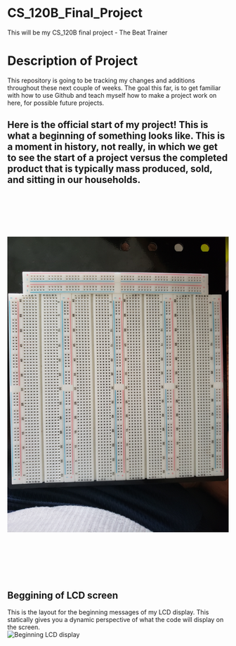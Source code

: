 # CS_120B_Final_Project
This will be my CS_120B final project - The Beat Trainer

<h1>Description of Project</h1>

<p>This repository is going to be tracking my changes and additions throughout these next couple of weeks.
The goal this far, is to get familiar with how to use Github and teach myself how to make a project work on here, for possible future projects.</p>

<h2>Here is the official start of my project! This is what a beginning of something looks like. This is a moment in history, not really, in which we get
to see the start of a project versus the completed product that is typically mass produced, sold, and sitting in our households.</p>

<br><br><br>

<p><img alt="Breadboard" src="breadboard.jpg" title="Awesome! This is the start of somthing amazing!!!" /></p>

<br><br><br>

<h2>Beggining of LCD screen</h2>
<p>This is the layout for the beginning messages of my LCD display. This statically gives you a dynamic perspective of what the code will display on the screen.<br>
<img alt="Beginning LCD display" src="first_pt_LCD_screen.jpg" title="The 'Paint' made version of an LCD display, showcasing (as you go down) a dynaimic version of the LCD screen display
at the beginnning of the game, before 'START'." /></p>